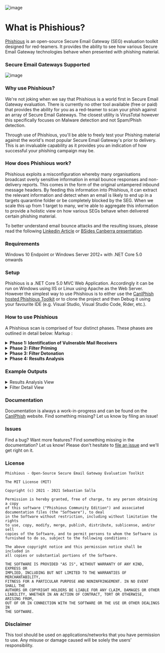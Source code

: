 ![image](https://user-images.githubusercontent.com/5109530/124600570-33cfe000-deaa-11eb-9ccf-438189f47467.png)


What is Phishious?
=======

[Phishious](https://caniphish.com/Phishious/Walkthrough) is an open-source Secure Email Gateway (SEG) evaluation toolkit designed for red-teamers. It provides the ability to see how various Secure Email Gateway technologies behave when presented with phishing material.

### Secure Email Gateways Supported
![image](https://user-images.githubusercontent.com/5109530/124600797-74c7f480-deaa-11eb-859d-a1126dce732f.png)

### Why use Phishious?
We're not joking when we say that Phishious is a world first in Secure Email Gateway evaluation. There is currently no other tool available (free or paid) that provides the ability for you as a red-teamer to scan your phish against an array of Secure Email Gateways. The closest utility is VirusTotal however this specifically focuses on Malware detection and not Spam/Phish detection.

Through use of Phishious, you'll be able to freely test your Phishing material against the world's most popular Secure Email Gateway's prior to delivery. This is an invaluable capability as it provides you an indication of how successful your phishing campaign may be.

### How does Phishious work?
Phishious exploits a misconfiguration whereby many organisations broadcast overly sensitive information in email bounce responses and non-delivery reports. This comes in the form of the original untampered inbound message headers. By feeding this information into Phishious, it can extract the relevant information and detect when an email is likely to end up in a targets quarantine folder or be completely blocked by the SEG. When we scale this up from 1 target to many, we're able to aggregate this information to provide a holistic view on how various SEGs behave when delivered certain phishing material.

To better understand email bounce attacks and the resulting issues, please read the following [Linkedin Article](https://www.linkedin.com/pulse/abusing-exchange-postmaster-bypass-email-spam-malware-sebastian-salla/) or [BSides Canberra presentation](https://youtu.be/wqRlVtRYwWQ).



### Requirements
Windows 10 Endpoint or Windows Server 2012+ with .NET Core 5.0 onwards

### Setup
Phishious is a .NET Core 5.0 MVC Web Application. Accordingly it can be run on Windows using IIS or Linux using Apache as the Web Server. However the simplest way to use Phishious is to either use the [CanIPhish hosted Phishious Toolkit](https://caniphish.com/Phishious/Index) or to clone the project and then Debug it using your favourite IDE (e.g. Visual Studio, Visual Studio Code, Rider, etc.).

### How to use Phishious
A Phishious scan is comprised of four distinct phases. These phases are outlined in detail below:
Markup : <details>
          <summary><b>Phase 1: Identification of Vulnerable Mail Receivers</b></summary>
  <br />
           <p>As Phishious is designed to abuse public infrastructure, you need to identify a variety of targets who use differing mail security technologies <i>(e.g. Target 1 uses Sophos PureMessage, Target 2 uses Cisco IronPort, etc.)</i>. Identification of Vulnerable Mail Receivers can be found through manual analysis <i>(e.g. <a href="https://caniphish.com/Public/SupplyChain" target="_blank">CanIPhish Supply Chain Analysis</a>)</i> or programmatic means <i>(e.g. <a href="https://caniphish.zendesk.com/hc/en-us/articles/4402066795919-API-Domain-Tools-Domain-Supply-Chain-Scan" target="_blank">CanIPhish Supply Chain API</a>)</i>.</p>
  <p><i>Reference: The accompanying image is of a CanIPhish Supply Chain Scan which shows a vulnerable <b>'Mail Receiver Supply Chain'</b> that comprises of Symantec MessageLabs and Exchange Online Protection.</i></p>
<a href="https://caniphish.com/assets/images/SupplyChainScan.PNG" target="_blank"><img src="https://caniphish.com/assets/images/SupplyChainScan.PNG" class="img-fluid rounded-lg" style='height: 100%; width: 100%; object-fit: contain' /></a>
         </details>
         <details>
          <summary><b>Phase 2: Filter Priming</b></summary>
  <br />
  <p><b>Step 1.</b> Email <b>non-malicious content</b> to a non-existent address at various target domains where a bounce attack vulnerability exists and a known Secure Email Gateway (SEG) is in-use. <br /><i>Note: At this stage, only Amazon SES and Gmail have been tested for the receipt of bounce responses. Do not use Exchange Online.</i></p>
           <p>
           <i>Reference: The accompanying image is of an email (within Gmail) directed towards non-existent addresses at 15 targets. Each target was uniquely identified and selected for their differing Secure Email Gateway technologies.</i>
          </p>
  <a href="https://caniphish.com/assets/Phishious/Filter-Priming.png" target="_blank"><img src="https://caniphish.com/assets/Phishious/Filter-Priming.png" class="img-fluid rounded-lg" style='height: 100%; width: 100%; object-fit: contain' /></a>
  <p>
                                <b>Step 2.</b> Wait 180 seconds. Download all received bounce responses and then upload them to Phishious for Filter Priming. Upon Priming, you will see the status of all Secure Email Gateway technologies identified. For filter detonation (Phase 3), only these technologies will be targeted.
                            <p>
                                <i>Reference: The accompanying images show the email bounce responses being uploaded to Phishious and then the observed result of Filter Priming.</i>
                            </p>
  <a href="https://caniphish.com/assets/Phishious/Filter-Priming-Upload.png" target="_blank"><img src="https://caniphish.com/assets/Phishious/Filter-Priming-Upload.png" class="img-fluid rounded-lg" style='height: 100%; width: 100%; object-fit: contain' /></a>
  <a href="https://caniphish.com/assets/Phishious/Filter-Priming-Status.png" target="_blank"><img src="https://caniphish.com/assets/Phishious/Filter-Priming-Status.png" class="img-fluid rounded-lg" style='height: 100%; width: 100%; object-fit: contain' /></a>
         </details>
         <details>
          <summary><b>Phase 3: Filter Detonation</b></summary>
  <br />
           <p><b>Step 1.</b> Email <b>malicious content</b> to a non-existent address at the same target domains emailed in Phase 2. <br /><i>Note: At this stage, only Amazon SES and Gmail have been tested for the receipt of bounce responses. Do not use Exchange Online.</i></p>
<p>
                                <i>Reference: The accompanying image is of an email (within Gmail) directed towards the same non-existent addresses at targeted in Phase 2. Each target was uniquely identified and selected for their differing Secure Email Gateway technologies.</i>

                            </p>
   <a href="https://caniphish.com/assets/Phishious/Filter-Detonation.png" target="_blank"><img src="https://caniphish.com/assets/Phishious/Filter-Detonation.png" class="img-fluid rounded-lg" style='height: 100%; width: 100%; object-fit: contain' /></a>
  <p>
                                <b>Step 2.</b> Wait 180 seconds. Download all received bounce responses and then upload them to Phishious for Filter Detonation. Upon Detonation, you will see the status of all Secure Email Gateway technologies identified and whether the phish was blocked or remained undetected.
                            <p>
                                <i>Reference: The accompanying images show the email bounce responses being uploaded to Phishious and then the observed result of Filter Detonation.</i>

                            </p>
  <a href="https://caniphish.com/assets/Phishious/Filter-Detonation-Upload.png" target="_blank"><img src="https://caniphish.com/assets/Phishious/Filter-Detonation-Upload.png" class="img-fluid rounded-lg" style='height: 100%; width: 100%; object-fit: contain' /></a>
  <a href="https://caniphish.com/assets/Phishious/Filter-Detonation-Result.png" target="_blank"><img src="https://caniphish.com/assets/Phishious/Filter-Detonation-Result.png" class="img-fluid rounded-lg" style='height: 100%; width: 100%; object-fit: contain' /></a>
         </details>
         <details>
          <summary><b>Phase 4: Results Analysis</b></summary>
  <br />
           <p>Analyse the results to determine whether your phishing material was blocked or remained undetected. Click <b>'View Detail'</b> to gain insight into what text was analysed within the Email Headers and how this impacted the overall Phishious assessment.</p>
  <p>
                                <i>Reference: The accompanying images show the detailed view of two seperate SEG technologies. This view shows how Phishious analysed Email Headers to provide two seperate results from a single Phishing Email.</i>
                            </p>
  <a href="https://caniphish.com/assets/Phishious/Filter-Detonation-Result-Detail.png" target="_blank"><img src="https://caniphish.com/assets/Phishious/Filter-Detonation-Result-Detail.png" class="img-fluid rounded-lg" style='height: 100%; width: 100%; object-fit: contain' /></a>
  <a href="https://caniphish.com/assets/Phishious/Filter-Detonation-Result-Detail-2.png" target="_blank"><img src="https://caniphish.com/assets/Phishious/Filter-Detonation-Result-Detail-2.png" class="img-fluid rounded-lg" style='height: 100%; width: 100%; object-fit: contain' /></a>
         </details>

### Example Outputs
<details>
           <summary>Results Analysis View</summary>
          <br />
           <a href="https://caniphish.com/assets/Phishious/Filter-Detonation-Result.png" target="_blank"><img src="https://caniphish.com/assets/Phishious/Filter-Detonation-Result.png" class="img-fluid rounded-lg" style='height: 100%; width: 100%; object-fit: contain' /></a>
         </details>
         <details>
           <summary>Filter Detail View</summary>
          <h4>Trend Micro HES</h4>
           <a href="https://caniphish.com/assets/Phishious/Filter-Detonation-Result-Detail.png" target="_blank"><img src="https://caniphish.com/assets/Phishious/Filter-Detonation-Result-Detail.png" class="img-fluid rounded-lg" style='height: 100%; width: 100%; object-fit: contain' /></a>
          <h4>Exchange Online Protection</h4>
           <a href="https://caniphish.com/assets/Phishious/Filter-Detonation-Result-Detail-2.png" target="_blank"><img src="https://caniphish.com/assets/Phishious/Filter-Detonation-Result-Detail-2.png" class="img-fluid rounded-lg" style='height: 100%; width: 100%; object-fit: contain' /></a>
         </details>

### Documentation

Documentation is always a work-in-progress and can be found on the [CanIPhish](https://caniphish.com/Phishious/Walkthrough) website. Find something missing? Let us know by filing an issue!


### Issues

Find a bug? Want more features? Find something missing in the documentation? Let us know! Please don't hesitate to [file an issue](https://github.com/Rices/Phishious/issues/new) and we'll get right on it.

### License
```
Phishious - Open-Source Secure Email Gateway Evaluation Toolkit

The MIT License (MIT)

Copyright (c) 2021 - 2021 Sebastian Salla

Permission is hereby granted, free of charge, to any person obtaining a copy
of this software ("Phishious Community Edition") and associated documentation files (the "Software"), to deal
in the Software without restriction, including without limitation the rights
to use, copy, modify, merge, publish, distribute, sublicense, and/or sell
copies of the Software, and to permit persons to whom the Software is
furnished to do so, subject to the following conditions:

The above copyright notice and this permission notice shall be included in
all copies or substantial portions of the Software.

THE SOFTWARE IS PROVIDED "AS IS", WITHOUT WARRANTY OF ANY KIND, EXPRESS OR
IMPLIED, INCLUDING BUT NOT LIMITED TO THE WARRANTIES OF MERCHANTABILITY,
FITNESS FOR A PARTICULAR PURPOSE AND NONINFRINGEMENT. IN NO EVENT SHALL THE
AUTHORS OR COPYRIGHT HOLDERS BE LIABLE FOR ANY CLAIM, DAMAGES OR OTHER
LIABILITY, WHETHER IN AN ACTION OF CONTRACT, TORT OR OTHERWISE, ARISING FROM,
OUT OF OR IN CONNECTION WITH THE SOFTWARE OR THE USE OR OTHER DEALINGS IN
THE SOFTWARE.
```

### Disclaimer
This tool should be used on applications/networks that you have permission to use. Any misuse or damage caused will be solely the users’ responsibility.
